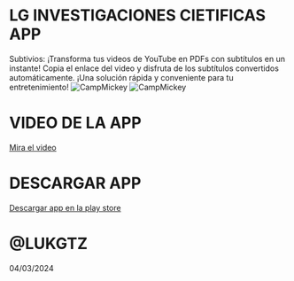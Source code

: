 # LG INVESTIGACIONES CIETIFICAS APP
Subtivios: ¡Transforma tus videos de YouTube en PDFs con subtítulos en un instante! Copia el enlace del video y disfruta de los subtítulos convertidos automáticamente. ¡Una solución rápida y conveniente para tu entretenimiento!
![CampMickey](https://res.cloudinary.com/dkqlc9iga/image/upload/v1710510430/apps/wy4mtjsqk0ml2a6jzhvr.png)
![CampMickey](https://res.cloudinary.com/dkqlc9iga/image/upload/v1710510430/apps/ztdcor08rr6mc9ihrphj.png)
# VIDEO DE LA APP
[Mira el video](https://www.canva.com/design/DAF_lVW7sAY/87IwM59N1AENoTu40SF-Yw/watch?utm_content=DAF_lVW7sAY&utm_campaign=designshare&utm_medium=link&utm_source=editor)
# DESCARGAR APP
[Descargar app en la play store](https://play.google.com/store/apps/details?id=com.autoditac.subtivios)
# @LUKGTZ
04/03/2024

